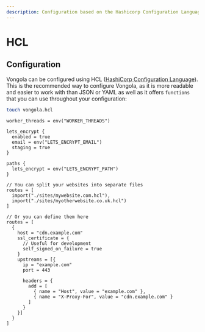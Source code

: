 ```yaml
---
description: Configuration based on the Hashicorp Configuration Language
---
```


# HCL

## Configuration

Vongola can be configured using HCL ([HashiCorp Configuration Language](https://github.com/hashicorp/hcl/blob/main/hclsyntax/spec.md)). This is the recommended way to configure Vongola, as it is more readable and easier to work with than JSON or YAML as well as it offers `functions` that you can use throughout your configuration:

```bash
touch vongola.hcl
```

```hcl
worker_threads = env("WORKER_THREADS")

lets_encrypt {
  enabled = true
  email = env("LETS_ENCRYPT_EMAIL")
  staging = true
}

paths {
  lets_encrypt = env("LETS_ENCRYPT_PATH")
}

// You can split your websites into separate files
routes = [
  import("./sites/mywebsite.com.hcl"),
  import("./sites/myotherwebsite.co.uk.hcl")
]

// Or you can define them here
routes = [
  {
    host = "cdn.example.com"
    ssl_certificate = {
      // Useful for development
      self_signed_on_failure = true
    }
    upstreams = [{
      ip = "example.com"
      port = 443

      headers = {
        add = [
          { name = "Host", value = "example.com" },
          { name = "X-Proxy-For", value = "cdn.example.com" }
        ]
      }
    }]
  }
]
```



